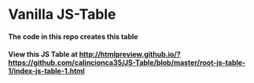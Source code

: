 # Vanilla JS-Table
#### The code in this repo creates this table
#### View this JS Table at http://htmlpreview.github.io/?https://github.com/calincionca35/JS-Table/blob/master/root-js-table-1/index-js-table-1.html
